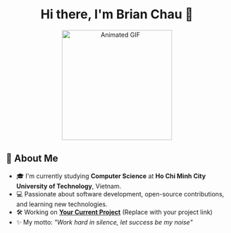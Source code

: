 <!--
**brianchau-star/brianchau-star** is a ✨ special ✨ repository because its `README.md` appears on your GitHub profile.
-->

<h1 align="center">Hi there, I'm Brian Chau 👋</h1>

<p align="center">
  <img src="https://media.giphy.com/media/3oEjI6SIIHBdRxXI40/giphy.gif" width="250" alt="Animated GIF">
</p>

## 🌱 About Me

- 🎓 I'm currently studying **Computer Science** at **Ho Chi Minh City University of Technology**, Vietnam.
- 💻 Passionate about software development, open-source contributions, and learning new technologies.
- 🛠️ Working on **[Your Current Project](#)** (Replace with your project link)
- ✨ My motto: _"Work hard in silence, let success be my noise"_
